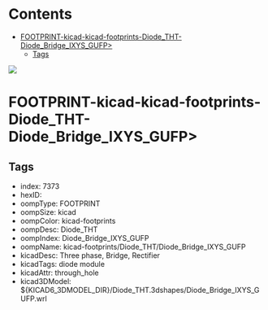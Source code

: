



Contents
========

* [FOOTPRINT-kicad-kicad-footprints-Diode_THT-Diode_Bridge_IXYS_GUFP>](#footprint-kicad-kicad-footprints-diode_tht-diode_bridge_ixys_gufp)
	* [Tags](#tags)
  
![][im]
# FOOTPRINT-kicad-kicad-footprints-Diode_THT-Diode_Bridge_IXYS_GUFP>

## Tags

- index: 7373
- hexID: 
- oompType: FOOTPRINT
- oompSize: kicad
- oompColor: kicad-footprints
- oompDesc: Diode_THT
- oompIndex: Diode_Bridge_IXYS_GUFP
- oompName: kicad-footprints/Diode_THT/Diode_Bridge_IXYS_GUFP
- kicadDesc: Three phase, Bridge, Rectifier
- kicadTags: diode module
- kicadAttr: through_hole
- kicad3DModel: ${KICAD6_3DMODEL_DIR}/Diode_THT.3dshapes/Diode_Bridge_IXYS_GUFP.wrl



[im]: image.png
